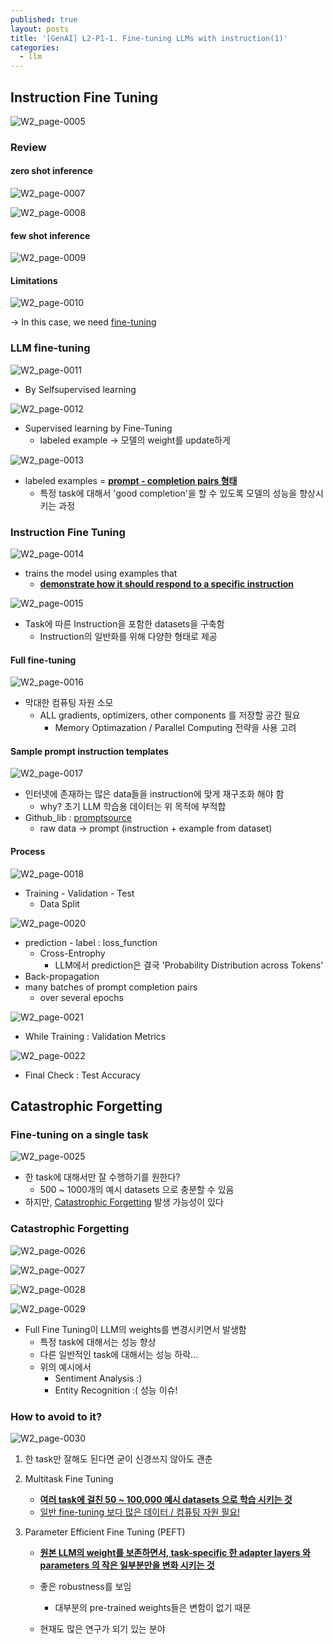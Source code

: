 ```yaml
---
published: true
layout: posts
title: '[GenAI] L2-P1-1. Fine-tuning LLMs with instruction(1)'
categories: 
  - llm
---
```




## Instruction Fine Tuning

![W2_page-0005](../../assets/img/2023-08-09-lesson-2-1/W2_page-0005.jpg)



### Review

#### zero shot inference

![W2_page-0007](../../assets/img/2023-08-09-lesson-2-1/W2_page-0007.jpg)

![W2_page-0008](../../assets/img/2023-08-09-lesson-2-1/W2_page-0008.jpg)

#### few shot inference

![W2_page-0009](../../assets/img/2023-08-09-lesson-2-1/W2_page-0009.jpg)

#### Limitations

![W2_page-0010](../../assets/img/2023-08-09-lesson-2-1/W2_page-0010.jpg)

-> In this case, we need <u>fine-tuning</u>



### LLM fine-tuning

![W2_page-0011](../../assets/img/2023-08-09-lesson-2-1/W2_page-0011.jpg)

- By Selfsupervised learning

![W2_page-0012](../../assets/img/2023-08-09-lesson-2-1/W2_page-0012.jpg)

- Supervised learning by Fine-Tuning
	- labeled example -> 모델의 weight를 update하게  

![W2_page-0013](../../assets/img/2023-08-09-lesson-2-1/W2_page-0013.jpg)

- labeled examples = **<u>prompt - completion pairs 형태</u>**
	- 특정 task에 대해서 'good completion'을 할 수 있도록 모델의 성능을 향상시키는 과정



### Instruction Fine Tuning

![W2_page-0014](../../assets/img/2023-08-09-lesson-2-1/W2_page-0014.jpg)

- trains the model using examples that
	- **<u>demonstrate how it should respond to a specific instruction</u>**

![W2_page-0015](../../assets/img/2023-08-09-lesson-2-1/W2_page-0015.jpg)

- Task에 따른 Instruction을 포함한 datasets을 구축함
	- Instruction의 일반화를 위해 다양한 형태로 제공

#### Full fine-tuning

![W2_page-0016](../../assets/img/2023-08-09-lesson-2-1/W2_page-0016.jpg)

- 막대한 컴퓨팅 자원 소모
	- ALL gradients, optimizers, other components 를 저장할 공간 필요
		- Memory Optimazation / Parallel Computing 전략을 사용 고려

#### Sample prompt instruction templates

![W2_page-0017](../../assets/img/2023-08-09-lesson-2-1/W2_page-0017.jpg)

- 인터넷에 존재하는 많은 data들을 instruction에 맞게 재구조화 해야 함
	- why? 초기 LLM 학습용 데이터는 위 목적에 부적합
- Github_lib : [promptsource](https://github.com/bigscience-workshop/promptsource)
	- raw data -> prompt (instruction + example from dataset)

#### Process

 ![W2_page-0018](../../assets/img/2023-08-09-lesson-2-1/W2_page-0018.jpg)

- Training - Validation - Test
	- Data Split

![W2_page-0020](../../assets/img/2023-08-09-lesson-2-1/W2_page-0020.jpg)

- prediction - label : loss_function
	- Cross-Entrophy
		- LLM에서 prediction은 결국 'Probability Distribution across Tokens'
- Back-propagation
- many batches of prompt completion pairs
	- over several epochs

![W2_page-0021](../../assets/img/2023-08-09-lesson-2-1/W2_page-0021.jpg)

- While Training : Validation Metrics

![W2_page-0022](../../assets/img/2023-08-09-lesson-2-1/W2_page-0022.jpg)

- Final Check : Test Accuracy



## Catastrophic Forgetting

### Fine-tuning on a single task

![W2_page-0025](../../assets/img/2023-08-09-lesson-2-1/W2_page-0025.jpg)

- 한 task에 대해서만 잘 수행하기를 원한다?
	- 500 ~ 1000개의 예시 datasets 으로 충분할 수 있음
- 하지만, <u>Catastrophic Forgetting</u> 발생 가능성이 있다

### Catastrophic Forgetting

![W2_page-0026](../../assets/img/2023-08-09-lesson-2-1/W2_page-0026.jpg)

![W2_page-0027](../../assets/img/2023-08-09-lesson-2-1/W2_page-0027.jpg)

![W2_page-0028](../../assets/img/2023-08-09-lesson-2-1/W2_page-0028.jpg)

![W2_page-0029](../../assets/img/2023-08-09-lesson-2-1/W2_page-0029.jpg)

- Full Fine Tuning이 LLM의 weights를 변경시키면서 발생함
	- 특정 task에 대해서는 성능 향상
	- 다른 일반적인 task에 대해서는 성능 하락...
	- 위의 예시에서
		- Sentiment Analysis :)
		- Entity Recognition :( 성능 이슈!

### How to avoid to it?

![W2_page-0030](../../assets/img/2023-08-09-lesson-2-1/W2_page-0030.jpg)

1. 한 task만 잘해도 된다면 굳이 신경쓰지 않아도 괜춘

2. Multitask Fine Tuning

	- **<u>여러 task에 걸친 50 ~ 100,000 예시 datasets 으로 학습 시키는 것</u>**
	- <u>일반 fine-tuning 보다 많은 데이터 / 컴퓨팅 자원 필요!</u>

3. Parameter Efficient Fine Tuning (PEFT)

	- **<u>원본 LLM의 weight를 보존하면서, task-specific 한 adapter layers 와 parameters 의 작은 일부분만을 변화 시키는 것</u>**

	- 좋은 robustness를 보임
		- 대부분의 pre-trained weights들은 변함이 없기 때문
	- 현재도 많은 연구가 되기 있는 분야








